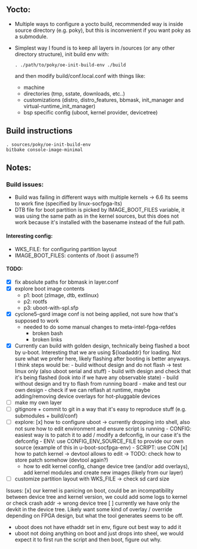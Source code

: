 ## Yocto:

- Multiple ways to configure a yocto build, recommended way is inside source directory (e.g. poky), but this is inconvenient if you want poky as a submodule.
- Simplest way I found is to keep all layers in /sources (or any other directory structure), init build env with:

  ```
  . ./path/to/poky/oe-init-build-env ./build
  ```

  and then modify build/conf.local.conf with things like:
  - machine
  - directories (tmp, sstate, downloads, etc..)
  - customizations (distro, distro_features, bbmask, init_manager and virtual-runtime_init_manager)
  - bsp specific config (uboot, kernel provider, devicetree)

## Build instructions

```
. sources/poky/oe-init-build-env
bitbake console-image-minimal
```

## Notes:

### Build issues:
- Build was failing in different ways with multiple kernels -> 6.6 lts seems to work fine (specified by linux-socfpga-lts)
- DTB file for boot partition is picked by IMAGE_BOOT_FILES variable, it was using the same path as in the kernel sources, but this does not work because it's installed with the basename instead of the full path.

#### Interesting config:
- WKS_FILE: for configuring partition layout
- IMAGE_BOOT_FILES: contents of /boot (i assume?)

#### TODO:
- [x] fix absolute paths for bbmask in layer.conf
- [x] explore boot image contents
  - p1: boot (zImage, dtb, extlinux)
  - p2: rootfs
  - p3: uboot-with-spl.sfp
- [x] cyclone5-gsrd image conf is not being applied, not sure how that's supposed to work
  - needed to do some manual changes to meta-intel-fpga-refdes
    - broken bash
    - broken links
- [x] Currently can build with golden design, technically being flashed a boot by u-boot. Interesting that we are using
      ${loadaddr} for loading. Not sure what we prefer here, likely flashing after booting is better anyways.
      I think steps would be:
      - build without design and do not flash -> test linux only (also uboot serial and stuff)
      - build with design and check that it's being flashed (look into if we have any observable state)
      - build without design and try to flash from running board
      - make and test our own design
      - check if we can reflash at runtime, maybe adding/removing device overlays for hot-pluggable devices
- [ ] make my own layer
- [ ] gitignore + commit to git in a way that it's easy to reproduce stuff (e.g. submodules + build/conf)
- [ ] explore:
    [x] how to configure uboot -> currently dropping into shell, also not sure how to edit environment and ensure script is running
      - CONFIG: easiest way is to patch it to add / modify a defconfig, in our case it's the defconfig
      - ENV: use CONFIG_ENV_SOURCE_FILE to provide our own source (example of this in u-boot-socfpga-env)
      - SCRIPT: use CON
    [x] how to patch kernel -> devtool allows to edit -> TODO: check how to store patch somehow (devtool again?)
  - how to edit kernel config, change device tree (and/or add overlays), add kernel modules and create new images (likely from our layer)
- [ ] customize partition layout with WKS_FILE -> check sd card size

Issues:
[x] our kernel is panicing on boot, could be an incompatibility between device tree and kernel version, we could add some logs to kernel or check crash addr -> wrong device tree
  [ ] currently we have only the devkit in the device tree. Likely want some kind of overlay / override depending on FPGA design, but what the tool generates seems to be off.

- uboot does not have ethaddr set in env, figure out best way to add it
- uboot not doing anything on boot and just drops into sheel, we would expect it to first run the script and then boot, figure out why.